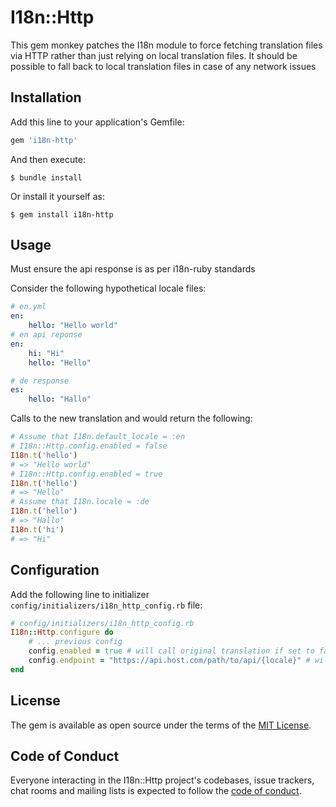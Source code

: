 # I18n::Http

This gem monkey patches the I18n module to force fetching translation files via HTTP rather than just relying on local translation files. It should be possible to fall back to local translation files in case of any network issues

## Installation

Add this line to your application's Gemfile:

```ruby
gem 'i18n-http'
```

And then execute:

    $ bundle install

Or install it yourself as:

    $ gem install i18n-http

## Usage

Must ensure the api response is as per i18n-ruby standards

Consider the following hypothetical locale files:
```yml
# en.yml
en:
    hello: "Hello world"
# en api reponse
en:
    hi: "Hi"
    hello: "Hello"

# de response
es:
    hello: "Hallo"
```

Calls to the new translation and would return the following:

```ruby
# Assume that I18n.default_locale = :en
# I18n::Http.config.enabled = false
I18n.t('hello')
# => "Hello world"
# I18n::Http.config.enabled = true
I18n.t('hello')
# => "Hello"
# Assume that I18n.locale = :de
I18n.t('hello')
# => "Hallo"
I18n.t('hi')
# => "Hi"
```

## Configuration
Add the following line to initializer `config/initializers/i18n_http_config.rb` file:

```ruby
# config/initializers/i18n_http_config.rb
I18n::Http.configure do
    # ... previous config
    config.enabled = true # will call original translation if set to false
    config.endpoint = "https://api.host.com/path/to/api/{locale}" # will take the current locale
end
```

## License

The gem is available as open source under the terms of the [MIT License](https://opensource.org/licenses/MIT).

## Code of Conduct

Everyone interacting in the I18n::Http project's codebases, issue trackers, chat rooms and mailing lists is expected to follow the [code of conduct](https://github.com/[USERNAME]/i18n-http/blob/master/CODE_OF_CONDUCT.md).
